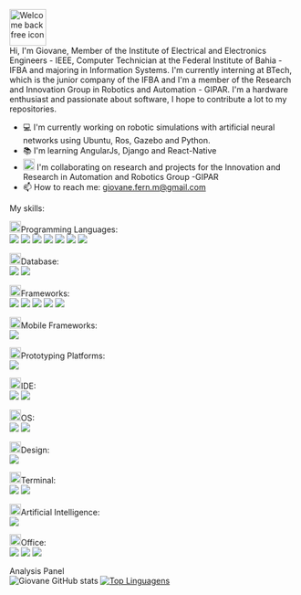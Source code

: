 <img src="https://cdn-icons-png.flaticon.com/128/5167/5167400.png" data-src="https://cdn-icons-png.flaticon.com/128/5167/5167400.png" alt="Welcome back free icon" title="Welcome back free icon" width="64" height="64" class="lzy lazyload--done" srcset="https://cdn-icons-png.flaticon.com/128/5167/5167400.png 4x"><br>
Hi, I'm Giovane, Member of the Institute of Electrical and Electronics Engineers - IEEE, Computer Technician at the Federal Institute of Bahia - IFBA and majoring in Information Systems. I'm currently interning at BTech, which is the junior company of the IFBA and I'm a member of the Research and Innovation Group in Robotics and Automation - GIPAR. I'm a hardware enthusiast and passionate about software, I hope to contribute a lot to my repositories.

- :computer: I'm currently working on robotic simulations with artificial neural networks using Ubuntu, Ros, Gazebo and Python.
- :books: I'm learning AngularJs, Django and React-Native
- <img class="emoji" alt="man_technologist" height="20" width="20" src="https://github.githubassets.com/images/icons/emoji/unicode/1f468-1f4bb.png"> I'm collaborating on research and projects for the Innovation and Research in Automation and Robotics Group -GIPAR
- 📫 How to reach me: giovane.fern.m@gmail.com

My skills: 

<img class="emoji" alt="man_technologist" height="20" width="20" src="https://github.githubassets.com/images/icons/emoji/unicode/1f468-1f4bb.png">Programming Languages: <br>
<img src="https://img.shields.io/badge/Java-ED8B00?style=for-the-badge&logo=java&logoColor=white" />
<img src="https://img.shields.io/badge/Python-FFD43B?style=for-the-badge&logo=python&logoColor=darkgreen" />
<img src="https://img.shields.io/badge/C%2B%2B-00599C?style=for-the-badge&logo=c%2B%2B&logoColor=white" />
<img src="https://img.shields.io/badge/HTML5-E34F26?style=for-the-badge&logo=html5&logoColor=white" />
<img src="https://img.shields.io/badge/CSS3-1572B6?style=for-the-badge&logo=css3&logoColor=white" />
<img src="https://img.shields.io/badge/JavaScript-323330?style=for-the-badge&logo=javascript&logoColor=F7DF1E" />
<img src="https://img.shields.io/badge/PHP-777BB4?style=for-the-badge&logo=php&logoColor=white" />

<img class="emoji" alt="zap" height="20" width="20" src="https://github.githubassets.com/images/icons/emoji/unicode/26a1.png">Database: <br>
<img src="https://img.shields.io/badge/MySQL-00000F?style=for-the-badge&logo=mysql&logoColor=white" />
<img src="https://img.shields.io/badge/PostgreSQL-316192?style=for-the-badge&logo=postgresql&logoColor=white" />

<img class="emoji" alt="rocket" height="20" width="20" src="https://github.githubassets.com/images/icons/emoji/unicode/1f680.png">Frameworks: <br>
<img src="https://img.shields.io/badge/Bootstrap-563D7C?style=for-the-badge&logo=bootstrap&logoColor=white" />
<img src="https://img.shields.io/badge/jQuery-0769AD?style=for-the-badge&logo=jquery&logoColor=white" />
<img src="https://img.shields.io/badge/Markdown-000000?style=for-the-badge&logo=markdown&logoColor=white" />
<img src="https://img.shields.io/badge/Spring-6DB33F?style=for-the-badge&logo=spring&logoColor=white" />
<img src="https://img.shields.io/badge/Postman-FF6C37?style=for-the-badge&logo=Postman&logoColor=white" />

<img class="emoji" alt="iphone" height="20" width="20" src="https://github.githubassets.com/images/icons/emoji/unicode/1f4f1.png">Mobile Frameworks: <br>
<img src="https://img.shields.io/badge/React_Native-20232A?style=for-the-badge&logo=react&logoColor=61DAFB" />

<img class="emoji" alt="bulb" height="20" width="20" src="https://github.githubassets.com/images/icons/emoji/unicode/1f4a1.png">Prototyping Platforms: <br>
<img src="https://img.shields.io/badge/Arduino-00979D?style=for-the-badge&logo=Arduino&logoColor=white" />

<img class="emoji" alt="man_technologist" height="20" width="20" src="https://github.githubassets.com/images/icons/emoji/unicode/1f468-1f4bb.png">IDE: <br>
<img src="https://img.shields.io/badge/Visual_Studio_Code-0078D4?style=for-the-badge&logo=visual%20studio%20code&logoColor=white" />
<img src="https://img.shields.io/badge/Eclipse-2C2255?style=for-the-badge&logo=eclipse&logoColor=white" />

<img class="emoji" alt="computer" height="20" width="20" src="https://github.githubassets.com/images/icons/emoji/unicode/1f4bb.png">OS: <br>
<img src="https://img.shields.io/badge/Windows-0078D6?style=for-the-badge&logo=windows&logoColor=white" />
<img src="https://img.shields.io/badge/Ubuntu-E95420?style=for-the-badge&logo=ubuntu&logoColor=white" />

<img class="emoji" alt="man_technologist" height="20" width="20" src="https://github.githubassets.com/images/icons/emoji/unicode/1f468-1f4bb.png">Design: <br>
<img src="https://img.shields.io/badge/Figma-F24E1E?style=for-the-badge&logo=figma&logoColor=white" />

<img class="emoji" alt="computer" height="20" width="20" src="https://github.githubassets.com/images/icons/emoji/unicode/1f4bb.png">Terminal: <br>
<img src="https://img.shields.io/badge/windows%20terminal-4D4D4D?style=for-the-badge&logo=windows%20terminal&logoColor=white" />
<img src="https://img.shields.io/badge/GNU%20Bash-4EAA25?style=for-the-badge&logo=GNU%20Bash&logoColor=white" />

<img class="emoji" alt="robot" height="20" width="20" src="https://github.githubassets.com/images/icons/emoji/unicode/1f916.png">Artificial Intelligence: <br>
<img src="https://img.shields.io/badge/TensorFlow-FF6F00?style=for-the-badge&logo=tensorflow&logoColor=white" />

<img class="emoji" alt="man_technologist" height="20" width="20" src="https://github.githubassets.com/images/icons/emoji/unicode/1f468-1f4bb.png">Office: <br>
<img src="https://img.shields.io/badge/Notion-000000?style=for-the-badge&logo=notion&logoColor=white" />
<img src="https://img.shields.io/badge/Trello-0052CC?style=for-the-badge&logo=trello&logoColor=white" />
<img src="https://img.shields.io/badge/Microsoft_Word-2B579A?style=for-the-badge&logo=microsoft-word&logoColor=white" /> <br>

Analysis Panel <br>
![Giovane GitHub stats](https://github-readme-stats.vercel.app/api?username=Giovane-F-Moreira&show_icons=true&theme=radical)
[![Top Linguagens](https://github-readme-stats.vercel.app/api/top-langs/?username=Giovane-F-Moreira&layout=compact)](https://github.com/Giovane-F-Moreira/github-readme-stats)






